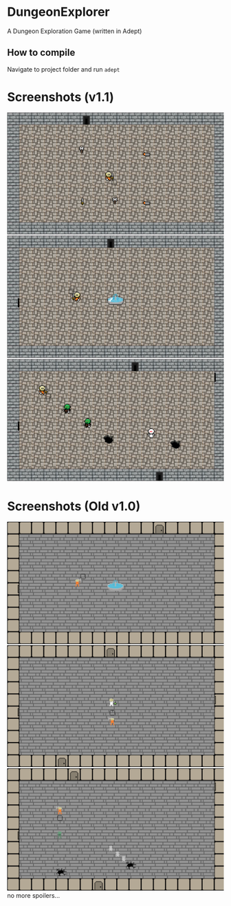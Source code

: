 # DungeonExplorer
A Dungeon Exploration Game (written in Adept)

## How to compile
Navigate to project folder and run ```adept```

# Screenshots (v1.1)
![](https://github.com/IsaacShelton/DungeonExplorer/raw/master/github/ss3.png)
![](https://github.com/IsaacShelton/DungeonExplorer/raw/master/github/ss4.png)
![](https://github.com/IsaacShelton/DungeonExplorer/raw/master/github/ss5.png)

# Screenshots (Old v1.0)
![](https://github.com/IsaacShelton/DungeonExplorer/raw/master/github/ss0.png)
![](https://github.com/IsaacShelton/DungeonExplorer/raw/master/github/ss1.png)
![](https://github.com/IsaacShelton/DungeonExplorer/raw/master/github/ss2.png)
no more spoilers...
